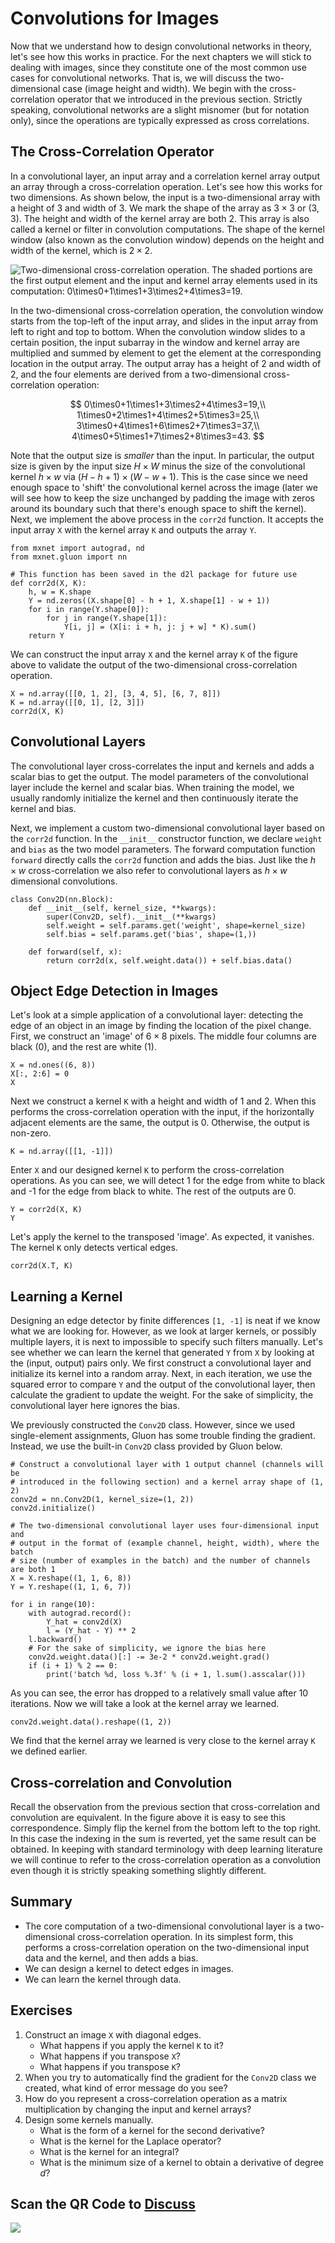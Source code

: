 # Convolutions for Images

Now that we understand how to design convolutional networks in theory, let's see how this works in practice. For the next chapters we will stick to dealing with images, since they constitute one of the most common use cases for convolutional networks. That is, we will discuss the two-dimensional case (image height and width). We begin with the cross-correlation operator that we introduced in the previous section. Strictly speaking, convolutional networks are a slight misnomer (but for notation only), since the operations are typically expressed as cross correlations.

## The Cross-Correlation Operator

In a convolutional layer, an input array and a correlation kernel array output an array through a cross-correlation operation. Let's see how this works for two dimensions. As shown below, the input is a two-dimensional array with a height of 3 and width of 3. We mark the shape of the array as $3 \times 3$ or (3, 3). The height and width of the kernel array are both 2. This array is also called a kernel or filter in convolution computations. The shape of the kernel window (also known as the convolution window) depends on the height and width of the kernel, which is $2 \times 2$.

![Two-dimensional cross-correlation operation. The shaded portions are the first output element and the input and kernel array elements used in its computation: $0\times0+1\times1+3\times2+4\times3=19$. ](../img/correlation.svg)

In the two-dimensional cross-correlation operation, the convolution window starts from the top-left of the input array, and slides in the input array from left to right and top to bottom. When the convolution window slides to a certain position, the input subarray in the window and kernel array are multiplied and summed by element to get the element at the corresponding location in the output array. The output array has a height of 2 and width of 2, and the four elements are derived from a two-dimensional cross-correlation operation:

$$
0\times0+1\times1+3\times2+4\times3=19,\\
1\times0+2\times1+4\times2+5\times3=25,\\
3\times0+4\times1+6\times2+7\times3=37,\\
4\times0+5\times1+7\times2+8\times3=43.
$$

Note that the output size is *smaller* than the input. In particular, the output size is given by the input size $H \times W$ minus the size of the convolutional kernel $h \times w$ via $(H-h+1) \times (W-w+1)$. This is the case since we need enough space to 'shift' the convolutional kernel across the image (later we will see how to keep the size unchanged by padding the image with zeros around its boundary such that there's enough space to shift the kernel). Next, we implement the above process in the `corr2d` function. It accepts the input array `X` with the kernel array `K` and outputs the array `Y`.

```{.python .input}
from mxnet import autograd, nd
from mxnet.gluon import nn

# This function has been saved in the d2l package for future use
def corr2d(X, K):
    h, w = K.shape
    Y = nd.zeros((X.shape[0] - h + 1, X.shape[1] - w + 1))
    for i in range(Y.shape[0]):
        for j in range(Y.shape[1]):
            Y[i, j] = (X[i: i + h, j: j + w] * K).sum()
    return Y
```

We can construct the input array `X` and the kernel array `K` of the figure above to validate the output of the two-dimensional cross-correlation operation.

```{.python .input}
X = nd.array([[0, 1, 2], [3, 4, 5], [6, 7, 8]])
K = nd.array([[0, 1], [2, 3]])
corr2d(X, K)
```

## Convolutional Layers

The convolutional layer cross-correlates the input and kernels and adds a scalar bias to get the output. The model parameters of the convolutional layer include the kernel and scalar bias. When training the model, we usually randomly initialize the kernel and then continuously iterate the kernel and bias.

Next, we implement a custom two-dimensional convolutional layer based on the `corr2d` function. In the `__init__` constructor function, we declare `weight` and `bias` as the two model parameters. The forward computation function `forward` directly calls the `corr2d` function and adds the bias. Just like the $h \times w$ cross-correlation we  also refer to convolutional layers as $h \times w$ dimensional convolutions.

```{.python .input  n=70}
class Conv2D(nn.Block):
    def __init__(self, kernel_size, **kwargs):
        super(Conv2D, self).__init__(**kwargs)
        self.weight = self.params.get('weight', shape=kernel_size)
        self.bias = self.params.get('bias', shape=(1,))

    def forward(self, x):
        return corr2d(x, self.weight.data()) + self.bias.data()
```

## Object Edge Detection in Images

Let's look at a simple application of a convolutional layer: detecting the edge of an object in an image by finding the location of the pixel change. First, we construct an 'image' of $6\times 8$ pixels. The middle four columns are black (0), and the rest are white (1).

```{.python .input  n=66}
X = nd.ones((6, 8))
X[:, 2:6] = 0
X
```

Next we construct a kernel `K` with a height and width of 1 and 2. When this performs the cross-correlation operation with the input, if the horizontally adjacent elements are the same, the output is 0. Otherwise, the output is non-zero.

```{.python .input  n=67}
K = nd.array([[1, -1]])
```

Enter `X` and our designed kernel `K` to perform the cross-correlation operations. As you can see, we will detect 1 for the edge from white to black and -1 for the edge from black to white. The rest of the outputs are 0.

```{.python .input  n=69}
Y = corr2d(X, K)
Y
```

Let's apply the kernel to the transposed 'image'. As expected, it vanishes. The kernel `K` only detects vertical edges.

```{.python .input}
corr2d(X.T, K)
```

## Learning a Kernel

Designing an edge detector by finite differences `[1, -1]` is neat if we know what we are looking for. However, as we look at larger kernels, or possibly multiple layers, it is next to impossible to specify such filters manually. Let's see whether we can learn the kernel that generated `Y` from `X` by looking at the (input, output) pairs only. We first construct a convolutional layer and initialize its kernel into a random array. Next, in each iteration, we use the squared error to compare `Y` and the output of the convolutional layer, then calculate the gradient to update the weight. For the sake of simplicity, the convolutional layer here ignores the bias.

We previously constructed the `Conv2D` class. However, since we used single-element assignments, Gluon has some trouble finding the gradient. Instead, we use the built-in `Conv2D` class provided by Gluon below.

```{.python .input  n=83}
# Construct a convolutional layer with 1 output channel (channels will be
# introduced in the following section) and a kernel array shape of (1, 2)
conv2d = nn.Conv2D(1, kernel_size=(1, 2))
conv2d.initialize()

# The two-dimensional convolutional layer uses four-dimensional input and
# output in the format of (example channel, height, width), where the batch
# size (number of examples in the batch) and the number of channels are both 1
X = X.reshape((1, 1, 6, 8))
Y = Y.reshape((1, 1, 6, 7))

for i in range(10):
    with autograd.record():
        Y_hat = conv2d(X)
        l = (Y_hat - Y) ** 2
    l.backward()
    # For the sake of simplicity, we ignore the bias here
    conv2d.weight.data()[:] -= 3e-2 * conv2d.weight.grad()
    if (i + 1) % 2 == 0:
        print('batch %d, loss %.3f' % (i + 1, l.sum().asscalar()))
```

As you can see, the error has dropped to a relatively small value after 10 iterations. Now we will take a look at the kernel array we learned.

```{.python .input}
conv2d.weight.data().reshape((1, 2))
```

We find that the kernel array we learned is very close to the kernel array `K` we defined earlier.

## Cross-correlation and Convolution

Recall the observation from the previous section that cross-correlation and convolution are equivalent. In the figure above it is easy to see this correspondence. Simply flip the kernel from the bottom left to the top right. In this case the indexing in the sum is reverted, yet the same result can be obtained. In keeping with standard terminology with deep learning literature we will continue to refer to the cross-correlation operation as a convolution even though it is strictly speaking something slightly different.

## Summary

* The core computation of a two-dimensional convolutional layer is a two-dimensional cross-correlation operation. In its simplest form, this performs a cross-correlation operation on the two-dimensional input data and the kernel, and then adds a bias.
* We can design a kernel to detect edges in images.
* We can learn the kernel through data.

## Exercises

1. Construct an image `X` with diagonal edges.
    * What happens if you apply the kernel `K` to it?
    * What happens if you transpose `X`?
    * What happens if you transpose `K`?
1. When you try to automatically find the gradient for the `Conv2D` class we created, what kind of error message do you see?
1. How do you represent a cross-correlation operation as a matrix multiplication by changing the input and kernel arrays?
1. Design some kernels manually.
    * What is the form of a kernel for the second derivative?
    * What is the kernel for the Laplace operator?
    * What is the kernel for an integral?
    * What is the minimum size of a kernel to obtain a derivative of degree $d$?

## Scan the QR Code to [Discuss](https://discuss.mxnet.io/t/2349)

![](../img/qr_conv-layer.svg)
